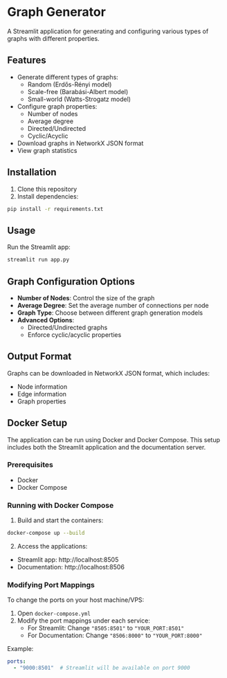 # Graph Generator

A Streamlit application for generating and configuring various types of graphs with different properties.

## Features

- Generate different types of graphs:
  - Random (Erdős-Rényi model)
  - Scale-free (Barabási-Albert model)
  - Small-world (Watts-Strogatz model)
- Configure graph properties:
  - Number of nodes
  - Average degree
  - Directed/Undirected
  - Cyclic/Acyclic
- Download graphs in NetworkX JSON format
- View graph statistics

## Installation

1. Clone this repository
2. Install dependencies:
```bash
pip install -r requirements.txt
```

## Usage

Run the Streamlit app:
```bash
streamlit run app.py
```

## Graph Configuration Options

- **Number of Nodes**: Control the size of the graph
- **Average Degree**: Set the average number of connections per node
- **Graph Type**: Choose between different graph generation models
- **Advanced Options**:
  - Directed/Undirected graphs
  - Enforce cyclic/acyclic properties

## Output Format

Graphs can be downloaded in NetworkX JSON format, which includes:
- Node information
- Edge information
- Graph properties

## Docker Setup

The application can be run using Docker and Docker Compose. This setup includes both the Streamlit application and the documentation server.

### Prerequisites
- Docker
- Docker Compose

### Running with Docker Compose

1. Build and start the containers:
```bash
docker-compose up --build
```

2. Access the applications:
- Streamlit app: http://localhost:8505
- Documentation: http://localhost:8506

### Modifying Port Mappings

To change the ports on your host machine/VPS:

1. Open `docker-compose.yml`
2. Modify the port mappings under each service:
   - For Streamlit: Change `"8505:8501"` to `"YOUR_PORT:8501"`
   - For Documentation: Change `"8506:8000"` to `"YOUR_PORT:8000"`

Example:
```yaml
ports:
  - "9000:8501"  # Streamlit will be available on port 9000
